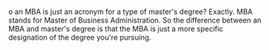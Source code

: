o an MBA is just an acronym for a type of master's degree? Exactly. MBA stands for Master of Business Administration. So the difference between an MBA and master's degree is that the MBA is just a more specific designation of the degree you're pursuing.